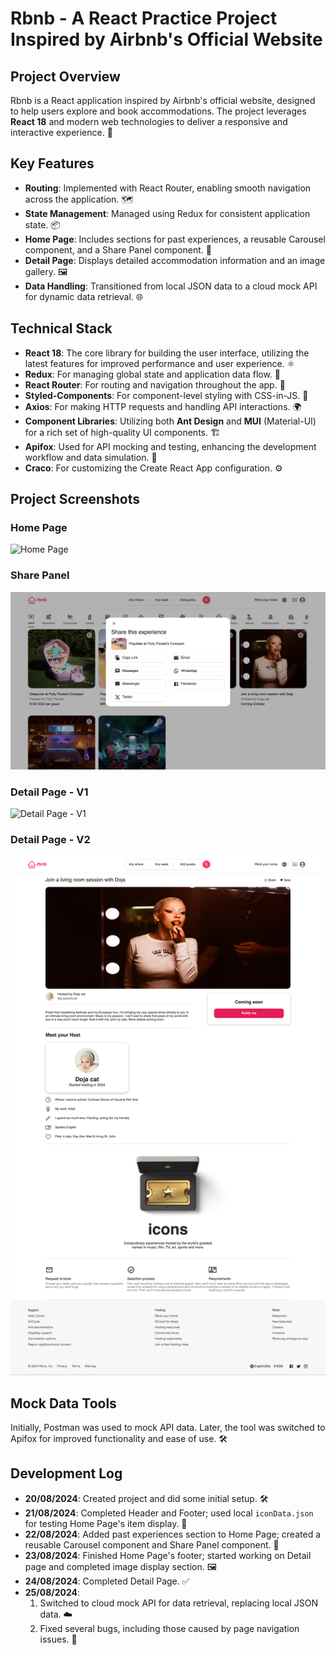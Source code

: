 # Rbnb - A React Practice Project Inspired by Airbnb's Official Website

## Project Overview

Rbnb is a React application inspired by Airbnb's official website, designed to help users explore and book accommodations. The project leverages **React 18** and modern web technologies to deliver a responsive and interactive experience. 🌟

## Key Features

- **Routing**: Implemented with React Router, enabling smooth navigation across the application. 🗺️
- **State Management**: Managed using Redux for consistent application state. 📦
- **Home Page**: Includes sections for past experiences, a reusable Carousel component, and a Share Panel component. 🏡
- **Detail Page**: Displays detailed accommodation information and an image gallery. 🖼️
- **Data Handling**: Transitioned from local JSON data to a cloud mock API for dynamic data retrieval. 🌐

## Technical Stack

- **React 18**: The core library for building the user interface, utilizing the latest features for improved performance and user experience. ⚛️
- **Redux**: For managing global state and application data flow. 🔄
- **React Router**: For routing and navigation throughout the app. 🚪
- **Styled-Components**: For component-level styling with CSS-in-JS. 🎨
- **Axios**: For making HTTP requests and handling API interactions. 🌍
- **Component Libraries**: Utilizing both **Ant Design** and **MUI** (Material-UI) for a rich set of high-quality UI components. 🏗️
- **Apifox**: Used for API mocking and testing, enhancing the development workflow and data simulation. 🧪
- **Craco**: For customizing the Create React App configuration. ⚙️

## Project Screenshots

### Home Page
![Home Page](./src/assets/project-screenshots/rbnb-home-page.jpg)

### Share Panel
![Share Panel](./src/assets/project-screenshots/rbnb-share-panel.jpg)

### Detail Page - V1
![Detail Page - V1](./src/assets/project-screenshots/rbnb-detail-page-v1.png)

### Detail Page - V2
![Detail Page - V2](./src/assets/project-screenshots/rbnb-detail-page-v2.png)

## Mock Data Tools

Initially, Postman was used to mock API data. Later, the tool was switched to Apifox for improved functionality and ease of use. 🛠️

## Development Log

- **20/08/2024**: Created project and did some initial setup. 🛠️
- **21/08/2024**: Completed Header and Footer; used local `iconData.json` for testing Home Page's item display. 📄
- **22/08/2024**: Added past experiences section to Home Page; created a reusable Carousel component and Share Panel component. 🔄
- **23/08/2024**: Finished Home Page's footer; started working on Detail page and completed image display section. 🖼️
- **24/08/2024**: Completed Detail Page. ✅
- **25/08/2024**: 
  1. Switched to cloud mock API for data retrieval, replacing local JSON data. ☁️
  2. Fixed several bugs, including those caused by page navigation issues. 🐛




